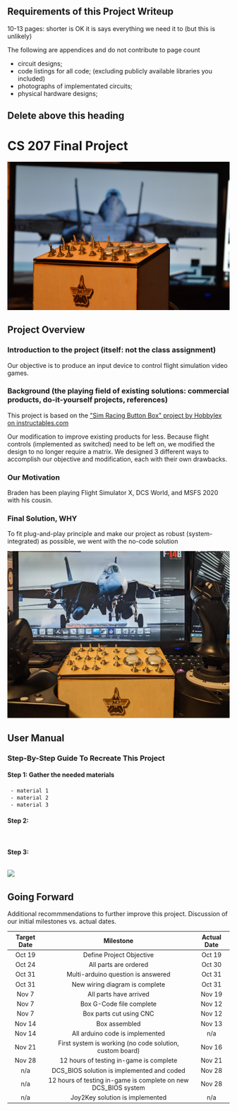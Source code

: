 ## Requirements of this Project Writeup

10-13 pages: shorter is OK it is says everything we need it to (but this is unlikely)

The following are appendices and do not contribute to page count
 - circuit designs;
 - code listings for all code; (excluding publicly available libraries you included)
 - photographs of implementated circuits;
 - physical hardware designs;
 
## Delete above this heading
 
 
 
 
 
 
 
 
# CS 207 Final Project

![](https://github.com/pkottenbreit/cs207/blob/main/DSC_0037%20(Large).png)
## Project Overview

### Introduction to the project (itself: not the class assignment)
Our objective is to produce an input device to control flight simulation video games.

### Background (the playing field of existing solutions: commercial products, do-it-yourself projects, references)
This project is based on the ["Sim Racing Button Box" project by Hobbylex on instructables.com](https://www.instructables.com/Sim-Racing-Button-Box/)

Our modification to improve existing products for less. Because flight controls (implemented as switched) need to be left on, we modified the design to no longer require a matrix. We designed 3 different ways to accomplish our objective and modification, each with their own drawbacks.

### Our Motivation
Braden has been playing Flight Simulator X, DCS World, and MSFS 2020 with his cousin.

### Final Solution, WHY
To fit plug-and-play principle and make our project as robust (system-integrated) as possible, we went with the no-code solution









![](https://github.com/pkottenbreit/cs207/blob/main/PXL_20201207_211711012.jpg)
## User Manual


### Step-By-Step Guide To Recreate This Project

#### Step 1: Gather the needed materials
```
 - material 1
 - material 2
 - material 3
```

#### Step 2:
```


```

#### Step 3:
```

```







![](https://github.com/pkottenbreit/cs207/blob/main/ezgif-7-4845a1ead6e1.gif)

## Going Forward

Additional recommmendations to further improve this project.
Discussion of our initial milestones vs. actual dates.

Target Date | Milestone | Actual Date
:-------------------------:|:-------------------------:|:-------------------------:
Oct 19 | Define Project Objective | Oct 19
Oct 24 | All parts are ordered | Oct 30
Oct 31 | Multi-arduino question is answered | Oct 31
Oct 31 | New wiring diagram is complete | Oct 31
Nov 7  | All parts have arrived | Nov 19
Nov 7  | Box G-Code file complete | Nov 12
Nov 7  | Box parts cut using CNC | Nov 12
Nov 14 | Box assembled | Nov 13
Nov 14 | All arduino code is implemented | n/a
Nov 21 | First system is working (no code solution, custom board) | Nov 16
Nov 28 | 12 hours of testing in-game is complete | Nov 21
n/a | DCS_BIOS solution is implemented and coded | Nov 28
n/a | 12 hours of testing in-game is complete on new DCS_BIOS system | Nov 28
n/a | Joy2Key solution is implemented | n/a
